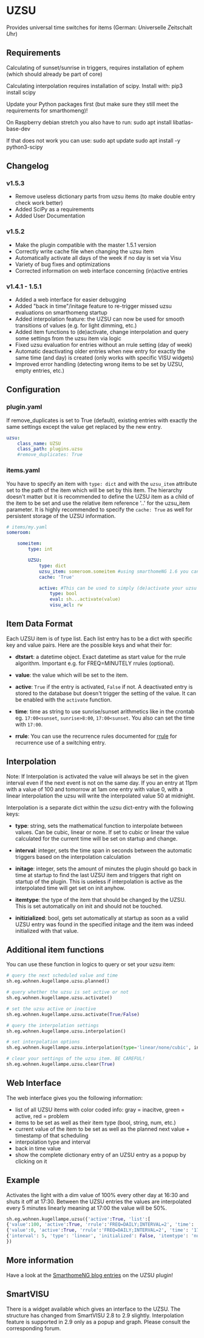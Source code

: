 # UZSU

Provides universal time switches for items (German: *U*niverselle *Z*eit*s*chalt *U*hr)

## Requirements

Calculating of sunset/sunrise in triggers, requires installation of ephem (which should already be part of core)

Calculating interpolation requires installation of scipy. Install with:
pip3 install scipy

Update your Python packages first (but make sure they still meet the requirements for smarthomeng)!

On Raspberry debian stretch you also have to run:
sudo apt install libatlas-base-dev

If that does not work you can use:
sudo apt update
sudo apt install -y python3-scipy

## Changelog

### v1.5.3
* Remove useless dictionary parts from uzsu items (to make double entry check work better)
* Added SciPy as a requirements
* Added User Documentation

### v1.5.2
* Make the plugin compatible with the master 1.5.1 version
* Correctly write cache file when changing the uzsu item
* Automatically activate all days of the week if no day is set via Visu
* Variety of bug fixes and optimizations
* Corrected information on web interface concerning (in)active entries

### v1.4.1 - 1.5.1
* Added a web interface for easier debugging
* Added "back in time"/initage feature to re-trigger missed uzsu evaluations on smarthomeng startup
* Added interpolation feature: the UZSU can now be used for smooth transitions of values (e.g. for light dimming, etc.)
* Added item functions to (de)activate, change interpolation and query some settings from the uzsu item via logic
* Fixed uzsu evaluation for entries without an rrule setting (day of week)
* Automatic deactivating older entries when new entry for exactly the same time (and day) is created (only works with specific VISU widgets)
* Improved error handling (detecting wrong items to be set by UZSU, empty entries, etc.)

## Configuration

### plugin.yaml

If remove_duplicates is set to True (default), existing entries with exactly the same settings except the value get replaced by the new entry.

```yaml
uzsu:
    class_name: UZSU
    class_path: plugins.uzsu
    #remove_duplicates: True
```

### items.yaml

You have to specify an item with `type: dict` and with the `uzsu_item` attribute set to the path of the item which will be set by this item. The hierarchy doesn't matter but it is recommended to define the UZSU item as a child of the item to be set and use the relative item reference '..' for the uzsu_item parameter. It is highly recommended to specify the ``cache: True`` as well for persistent storage of the UZSU information.

```yaml
# items/my.yaml
someroom:

    someitem:
        type: int

        UZSU:
            type: dict
            uzsu_item: someroom.someitem #using smarthomeNG 1.6 you can use '..' to define a relative item
            cache: 'True'

            active: #This can be used to simply (de)activate your uzsu via an item call
                type: bool
                eval: sh...activate(value)
                visu_acl: rw
```

## Item Data Format

Each UZSU item is of type list. Each list entry has to be a dict with specific key and value pairs. Here are the possible keys and what their for:

* __dtstart__: a datetime object. Exact datetime as start value for the rrule algorithm. Important e.g. for FREQ=MINUTELY rrules (optional).

* __value__: the value which will be set to the item.

* __active__: `True` if the entry is activated, `False` if not. A deactivated entry is stored to the database but doesn't trigger the setting of the value. It can be enabled with the `activate` function.

* __time__: time as string to use sunrise/sunset arithmetics like in the crontab eg. `17:00<sunset`, `sunrise>8:00`, `17:00<sunset`. You also can set the time with `17:00`.

* __rrule__: You can use the recurrence rules documented for [rrule](https://dateutil.readthedocs.io/en/stable/rrule.html) for recurrence use of a switching entry.

## Interpolation
Note: If Interpolation is activated the value will always be set in the given interval even if the next event is not on the same day. If you an entry at 11pm with a value of 100 and tomorrow at 1am one entry with value 0, with a linear interpolation the uzsu will write the interpolated value 50 at midnight.

Interpolation is a separate dict within the uzsu dict-entry with the following keys:

* __type__: string, sets the mathematical function to interpolate between values. Can be cubic, linear or none. If set to cubic or linear the value calculated for the current time will be set on startup and change.

* __interval__: integer, sets the time span in seconds between the automatic triggers based on the interpolation calculation

* __initage__: integer, sets the amount of minutes the plugin should go back in time at startup to find the last UZSU item and triggers that right on startup of the plugin. This is useless if interpolation is active as the interpolated time will get set on init anyhow.

* __itemtype__: the type of the item that should be changed by the UZSU. This is set automatically on init and should not be touched.

* __initizialized__: bool, gets set automatically at startup as soon as a valid UZSU entry was found in the specified initage and the item was indeed initialized with that value.

## Additional item functions

You can use these function in logics to query or set your uzsu item:

```python
# query the next scheduled value and time
sh.eg.wohnen.kugellampe.uzsu.planned()

# query whether the uzsu is set active or not
sh.eg.wohnen.kugellampe.uzsu.activate()

# set the uzsu active or inactive
sh.eg.wohnen.kugellampe.uzsu.activate(True/False)

# query the interpolation settings
sh.eg.wohnen.kugellampe.uzsu.interpolation()

# set interpolation options
sh.eg.wohnen.kugellampe.uzsu.interpolation(type='linear/none/cubic', interval=5, backintime=0)

# clear your settings of the uzsu item. BE CAREFUL!
sh.eg.wohnen.kugellampe.uzsu.clear(True)
```

## Web Interface
The web interface gives you the following information:
* list of all UZSU items with color coded info: gray = inacitve, green = active, red = problem
* items to be set as well as their item type (bool, string, num, etc.)
* current value of the item to be set as well as the planned next value + timestamp of that scheduling
* interpolation type and interval
* back in time value
* show the complete dictionary entry of an UZSU entry as a popup by clicking on it

## Example

Activates the light with a dim value of 100% every other day at 16:30 and shuts it off at 17:30. Between the UZSU entries the values are interpolated every 5 minutes linearly meaning at 17:00 the value will be 50%.

```python
sh.eg.wohnen.kugellampe.uzsu({'active':True, 'list':[
{'value':100, 'active':True, 'rrule':'FREQ=DAILY;INTERVAL=2', 'time': '16:30'},
{'value':0, 'active':True, 'rrule':'FREQ=DAILY;INTERVAL=2', 'time': '17:30'}],
{'interval': 5, 'type': 'linear', 'initialized': False, 'itemtype': 'num', 'initage': 0}
})
```

## More information

Have a look at the [SmarthomeNG blog entries](https://www.smarthomeng.de/tag/uzsu) on the UZSU plugin!

## SmartVISU

There is a widget available which gives an interface to the UZSU. The structure has changed from SmartVISU 2.8 to 2.9 slightly. Interpolation feature is supported in 2.9 only as a popup and graph. Please consult the corresponding forum.
